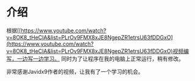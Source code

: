 # 介绍
根据[[https://www.youtube.com/watch?v=8OK8_tHeCIA&list=PLrOv9FMX8xJE8NgepZR1etrsU63fDDGxO](https://www.youtube.com/watch?v=8OK8_tHeCIA&list=PLrOv9FMX8xJE8NgepZR1etrsU63fDDGxO)视频编写，一边写一边学习。
同时为了让程序在我的电脑上正常运行，稍有修改。

非常感谢Javidx9作者的视频，让我有了一个学习的机会。
